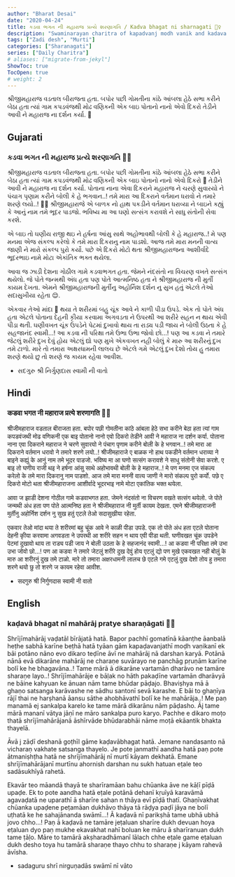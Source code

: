 ```yaml
---
author: "Bharat Desai"
date: "2020-04-24"
title: કડવા ભગત ની મહારાજ પ્રત્યે શરણાગતિ / Kadva bhagat ni sharnagati 🙇‍♀️
description: "Swaminarayan charitra of kapadvanj modh vanik and kadava bhagat, About asylum of the lord swaminarayan"
tags: ["Zadi desh", "Murti"]
categories: ["Sharanagati"]
series: ["Daily Charitra"]
# aliases: ["migrate-from-jekyl"]
ShowToc: true
TocOpen: true
# weight: 2
---
```


શ્રીજીમહારાજ વડતાલ બીરાજતા હતા. બપોર પછી ગોમતીના કાંઠે આંબલા હેઠે સભા કરીને બેઠા હતા ત્યાં ગામ કપડવંજથી મોઢ વણિકની એક બાઇ પોતાનો નાનો એવો દિકરો તેડીને આવી ને મહારાજ ના દર્શન કર્યા. :pray:

<!--more-->

## Gujarati
### કડવા ભગત ની મહારાજ પ્રત્યે શરણાગતિ 🙇‍♀️

શ્રીજીમહારાજ વડતાલ બીરાજતા હતા. બપોર પછી ગોમતીના કાંઠે આંબલા હેઠે સભા કરીને બેઠા હતા ત્યાં ગામ કપડવંજથી મોઢ વણિકની એક બાઇ પોતાનો નાનો એવો દિકરો :baby: તેડીને આવી ને મહારાજ ના દર્શન કર્યા. 
પોતાના નાના એવા દિકરાને મહારાજ ને ચરણે સુવારયો ને પંચાગ પૃણામ કરીને બોલી કે હે ભગવાન..! તમે મારા આ દિકરાને વર્તમાન ધરાવો ને તમારે શરણે લયો..! :bowing_woman: શ્રીજીમહારાજે એ બાળક નો હાથ પકડીને વર્તમાન ધરાવ્યા ને બાઇને કહ્યું કે આનું નામ તમે ભૂદર પાડજો. ભવિષ્ય મા આ ઘણો સત્સંગ કરાવશે ને સાધુ સંતોની સેવા કરશે. 

એ બાઇ તો ઘણીય રાજી થઇ ને હર્ષના આંસુ સાથે અહોભાવથી બોલી કે હે મહારાજ..! મે પણ મનમા એજ સંકલ્પ કરેલો કે તમે મારા દિકરાનુ નામ પાડશો. આજ તમે મારા મનની વાત્ય જાણી ને મારો સંકલ્પ પુરો કર્યો. 
પછે એ દિકરો મોટો થતા શ્રીજીમહારાજના આશીર્વાદે ભૂદરભાઇ નામે મોટા એકાંતિક ભક્ત થયેલા. 

આવા જ ઝાડી દેશના ગોઠીલ ગામે કડવાભગત હતા. જેમને નંદસંતો ના વિચરણ વખતે સત્સંગ થયેલો. જે પોતે જન્મથી અંધ હતા પણ પોતે આત્મનિષ્ઠ હતા ને શ્રીજીમહારાજ ની મુર્તી કાયમ દેખતા. એમને શ્રીજીમહારાજની મુર્તીનુ અહોર્નિશ દર્શન નુ સુખ હતું એટલે તેઓ સદાસુખીયા રહેતા :relieved:. 

એકવાર તેઓ માંદા :face_with_thermometer: થયા તે શરીરમાં બહુ ચૂંક આવે ને કાળી પીડા ઉપડે. એક તો પોતે અંધ હતા એટલે પોતાના દેહની કૃીયા કરવામા અગવડતા ને ઉપરથી આ શરીરે સહન ન થાય એવી પીડા થતી. ઘણીવખત ચૂંક ઉપડેને પેટમાં દુખાવો થાય તા રાડ્ય પડી જાય ને બોલી ઉઠતા કે હે સહજાનંદ સ્વામી...! આ કડવા ની પરિક્ષા તમે ઉભા ઉભા જોવો છો...! પણ આ કડવા ને તમારે જેટલું શરીરે દુખ દેવું હોય એટલું દ્યો પણ મુખે એકવખત નહી બોલું કે મારુ આ શરીરનું દુખ તમે ટાળો. મારે તો તમારા અક્ષરધામની લાલચ છે એટલે ગમે એટલું દુખ દેશો તોય હુ તમારા શરણે થયો છુ તો શરણે જ કાયમ રહેવા આવીશ.

- સદગુરુ શ્રી નિર્ગુણદાસ સ્વામી ની વાતો



## Hindi
### कडवा भगत नी महाराज प्रत्ये शरणागति 🙇‍♀️

श्रीजीमहाराज वडताल बीराजता हता. बपोर पछी गोमतीना कांठे आंबला हेठे सभा करीने बेठा हता त्यां गाम कपडवंजथी मोढ वणिकनी एक बाइ पोतानो नानो एवो दिकरो तेडीने आवी ने महाराज ना दर्शन कर्या. 
पोताना नाना एवा दिकराने महाराज ने चरणे सुवारयो ने पंचाग पृणाम करीने बोली के हे भगवान..! तमे मारा आ दिकराने वर्तमान धरावो ने तमारे शरणे लयो..! 
श्रीजीमहाराजे ए बाळक नो हाथ पकडीने वर्तमान धराव्या ने बाइने कह्युं के आनुं नाम तमे भूदर पाडजो. 
भविष्य मा आ घणो सत्संग करावशे ने साधु संतोनी सेवा करशे. 
ए बाइ तो घणीय राजी थइ ने हर्षना आंसु साथे अहोभावथी बोली के हे महाराज..! मे पण मनमा एज संकल्प करेलो के तमे मारा दिकरानु नाम पाडशो. आज तमे मारा मननी वात्य जाणी ने मारो संकल्प पुरो कर्यो. 
पछे ए दिकरो मोटो थता श्रीजीमहाराजना आशीर्वादे भूदरभाइ नामे मोटा एकांतिक भक्त थयेला. 

आवा ज झाडी देशना गोठील गामे कडवाभगत हता. जेमने नंदसंतो ना विचरण वखते सत्संग थयेलो. जे पोते जन्मथी अंध हता पण पोते आत्मनिष्ठ हता ने श्रीजीमहाराज नी मुर्ती कायम देखता. एमने श्रीजीमहाराजनी मुर्तीनु अहोर्निश दर्शन नु सुख हतुं एटले तेओ सदासुखीया रहेता. 

एकवार तेओ मांदा थया ते शरीरमां बहु चूंक आवे ने काळी पीडा उपडे. एक तो पोते अंध हता एटले पोताना देहनी कृीया करवामा अगवडता ने उपरथी आ शरीरे सहन न थाय एवी पीडा थती. घणीवखत चूंक उपडेने पेटमां दुखावो थाय ता राड्य पडी जाय ने बोली उठता के हे सहजानंद स्वामी...! आ कडवा नी परिक्षा तमे उभा उभा जोवो छो...! पण आ कडवा ने तमारे जेटलुं शरीरे दुख देवुं होय एटलुं द्यो पण मुखे एकवखत नही बोलुं के मारु आ शरीरनुं दुख तमे टाळो. मारे तो तमारा अक्षरधामनी लालच छे एटले गमे एटलुं दुख देशो तोय हु तमारा शरणे थयो छु तो शरणे ज कायम रहेवा आवीश.

- सदगुरु श्री निर्गुणदास स्वामी नी वातो


## English
### kaḍavā bhagat nī mahārāj pratye sharaṇāgati 🙇‍♀️

Shrījīmahārāj vaḍatāl bīrājatā hatā. Bapor pachhī gomatīnā kāanṭhe āanbalā heṭhe sabhā karīne beṭhā hatā tyāan gām kapaḍavanjathī moḍh vaṇikanī ek bāi potāno nāno evo dikaro teḍīne āvī ne mahārāj nā darshan karyā. 
Potānā nānā evā dikarāne mahārāj ne charaṇe suvārayo ne panchāg pṛuṇām karīne bolī ke he bhagavāna..! Tame mārā ā dikarāne vartamān dharāvo ne tamāre sharaṇe layo..! 
Shrījīmahārāje e bāḷak no hāth pakaḍīne vartamān dharāvyā ne bāine kahyuan ke ānuan nām tame bhūdar pāḍajo. 
Bhaviṣhya mā ā ghaṇo satsanga karāvashe ne sādhu santonī sevā karashe. 
E bāi to ghaṇīya rājī thai ne harṣhanā āansu sāthe ahobhāvathī bolī ke he mahārāja..! Me paṇ manamā ej sankalpa karelo ke tame mārā dikarānu nām pāḍasho. Āj tame mārā mananī vātya jāṇī ne māro sankalpa puro karyo. 
Pachhe e dikaro moṭo thatā shrījīmahārājanā āshīrvāde bhūdarabhāi nāme moṭā ekāantik bhakta thayelā. 

Āvā j zāḍī deshanā goṭhīl gāme kaḍavābhagat hatā. Jemane nandasanto nā vicharaṇ vakhate satsanga thayelo. Je pote janmathī aandha hatā paṇ pote ātmaniṣhṭha hatā ne shrījīmahārāj nī murtī kāyam dekhatā. Emane shrījīmahārājanī murtīnu ahornish darshan nu sukh hatuan eṭale teo sadāsukhīyā rahetā. 

Ekavār teo māandā thayā te sharīramāan bahu chūanka āve ne kāḷī pīḍā upaḍe. Ek to pote aandha hatā eṭale potānā dehanī kṛuīyā karavāmā agavaḍatā ne uparathī ā sharīre sahan n thāya evī pīḍā thatī. Ghaṇīvakhat chūanka upaḍene peṭamāan dukhāvo thāya tā rāḍya paḍī jāya ne bolī uṭhatā ke he sahajānanda swāmī...! Ā kaḍavā nī parikṣhā tame ubhā ubhā jovo chho...! Paṇ ā kaḍavā ne tamāre jeṭaluan sharīre dukh devuan hoya eṭaluan dyo paṇ mukhe ekavakhat nahī boluan ke māru ā sharīranuan dukh tame ṭāḷo. Māre to tamārā akṣharadhāmanī lālach chhe eṭale game eṭaluan dukh desho toya hu tamārā sharaṇe thayo chhu to sharaṇe j kāyam rahevā āvīsha.

- sadaguru shrī nirguṇadās swāmī nī vāto